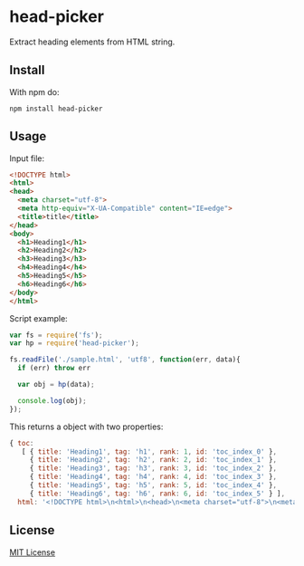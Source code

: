 # head-picker

Extract heading elements from HTML string.

## Install

With npm do:

```
npm install head-picker
```

## Usage

Input file:

```html
<!DOCTYPE html>
<html>
<head>
  <meta charset="utf-8">
  <meta http-equiv="X-UA-Compatible" content="IE=edge">
  <title>title</title>
</head>
<body>
  <h1>Heading1</h1>
  <h2>Heading2</h2>
  <h3>Heading3</h3>
  <h4>Heading4</h4>
  <h5>Heading5</h5>
  <h6>Heading6</h6>
</body>
</html>
```

Script example:

```javascript
var fs = require('fs');
var hp = require('head-picker');

fs.readFile('./sample.html', 'utf8', function(err, data){
  if (err) throw err

  var obj = hp(data);

  console.log(obj);
});
```

This returns a object with two properties:

```javascript
{ toc: 
   [ { title: 'Heading1', tag: 'h1', rank: 1, id: 'toc_index_0' },
     { title: 'Heading2', tag: 'h2', rank: 2, id: 'toc_index_1' },
     { title: 'Heading3', tag: 'h3', rank: 3, id: 'toc_index_2' },
     { title: 'Heading4', tag: 'h4', rank: 4, id: 'toc_index_3' },
     { title: 'Heading5', tag: 'h5', rank: 5, id: 'toc_index_4' },
     { title: 'Heading6', tag: 'h6', rank: 6, id: 'toc_index_5' } ],
  html: '<!DOCTYPE html>\n<html>\n<head>\n<meta charset="utf-8">\n<meta http-equiv="X-UA-Compatible" content="IE=edge">\n<title>title</title>\n<link rel="stylesheet" href="">\n</head>\n<body>\n<h1 id="toc_index_0">Heading1</h1>\n<h2 id="toc_index_1">Heading2</h2>\n<h3 id="toc_index_2">Heading3</h3>\n<h4 id="toc_index_3">Heading4</h4>\n<h5 id="toc_index_4">Heading5</h5>\n<h6 id="toc_index_5">Heading6</h6>\n</body>\n</html>' }
```

## License

[MIT License](http://en.wikipedia.org/wiki/MIT_License)